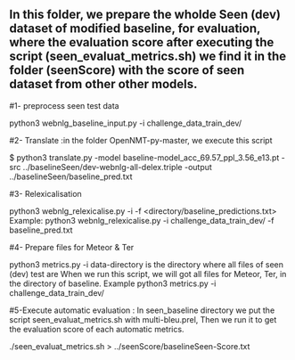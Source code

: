 ## In this folder, we prepare the wholde Seen (dev) dataset of modified baseline, for evaluation, where the evaluation score after executing the script (seen_evaluat_metrics.sh) we find it in the folder (seenScore) with the score of seen dataset from other other models.
 
#1- preprocess seen test data 

python3 webnlg_baseline_input.py -i challenge_data_train_dev/

#2- Translate :in the folder OpenNMT-py-master, we execute this script

$ python3 translate.py -model baseline-model_acc_69.57_ppl_3.56_e13.pt -src ../baselineSeen/dev-webnlg-all-delex.triple -output ../baselineSeen/baseline_pred.txt


#3- Relexicalisation

python3 webnlg_relexicalise.py -i <data-directory> -f <directory/baseline_predictions.txt>
Example:
python3 webnlg_relexicalise.py -i challenge_data_train_dev/  -f baseline_pred.txt


#4- Prepare files for Meteor & Ter

python3 metrics.py -i  <data-directory>
data-directory is the directory where all files of seen (dev) test are
When we run this script, we will got all files for Meteor, Ter, in the directory of baseline.
Example
python3 metrics.py -i challenge_data_train_dev/


#5-Execute automatic evaluation :
In seen_baseline directory we put the script seen_evaluat_metrics.sh with multi-bleu.prel,
Then we run it to get the evaluation score of each automatic metrics.

./seen_evaluat_metrics.sh > ../seenScore/baselineSeen-Score.txt
